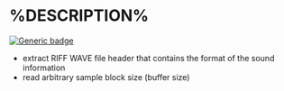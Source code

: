 # %DESCRIPTION%

[![Generic badge](https://img.shields.io/badge/CurrentVersion-%PROJECT_VERSION%-blue.svg)](.)

* extract RIFF WAVE file header that contains the format of the sound information
* read arbitrary sample block size (buffer size)